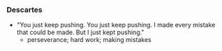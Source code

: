 ### Descartes

- "You just keep pushing. You just keep pushing. I made every mistake that could be made. But I just kept pushing."
  - perseverance; hard work; making mistakes
